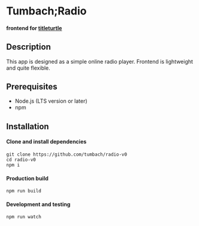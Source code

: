 # Tumbach;Radio
#### frontend for [titleturtle](https://github.com/tumbach/titleturtle)

## Description
This app is designed as a simple online radio player.
Frontend is lightweight and quite flexible.

## Prerequisites
- Node.js (LTS version or later)
- npm

## Installation

#### Clone and install dependencies
```shell script
git clone https://github.com/tumbach/radio-v0
cd radio-v0
npm i
```

#### Production build
```shell script
npm run build
```

#### Development and testing
```shell script
npm run watch
```